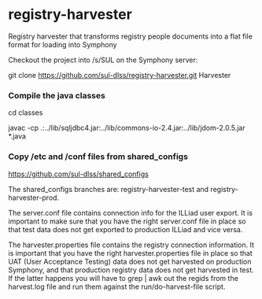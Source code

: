 # registry-harvester
Registry harvester that transforms registry people documents into a flat file format for loading into Symphony

Checkout the project into /s/SUL on the Symphony server:

git clone https://github.com/sul-dlss/registry-harvester.git Harvester

### Compile the java classes
cd classes

javac -cp .:../lib/sqljdbc4.jar:../lib/commons-io-2.4.jar:../lib/jdom-2.0.5.jar *.java

### Copy /etc and /conf files from shared_configs

https://github.com/sul-dlss/shared_configs

The shared_configs branches are: registry-harvester-test and registry-harvester-prod.

The server.conf file contains connection info for the ILLiad user export. It is important to make sure that you have the right server.conf file in place so that test data does not get exported to production ILLiad and vice versa.

The harvester.properties file contains the registry connection information. It is important that you have the right harvester.properties file in place so that UAT (User Acceptance Testing) data does not get harvested on production Symphony, and that production registry data does not get harvested in test. If the latter happens you will have to grep | awk out the regids from the harvest.log file and run them against the run/do-harvest-file script.
